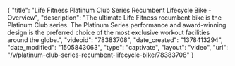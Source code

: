 {
    "title": "Life Fitness Platinum Club Series Recumbent Lifecycle Bike - Overview",
    "description": "The ultimate Life Fitness recumbent bike is the Platinum Club series. The Platinum Series performance and award-winning design is the preferred choice of the most exclusive workout facilities around the globe.",
    "videoid": "78383708",
    "date_created": "1378413294",
    "date_modified": "1505843063",
    "type": "captivate",
    "layout": "video",
    "url": "\/v\/platinum-club-series-recumbent-lifecycle-bike\/78383708"
}
